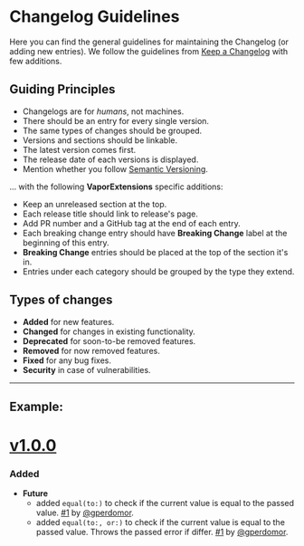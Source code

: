# Changelog Guidelines

Here you can find the general guidelines for maintaining the Changelog (or adding new entries). We follow the guidelines from [Keep a Changelog](http://keepachangelog.com/en/1.0.0/) with few additions.

## Guiding Principles

* Changelogs are for _humans_, not machines.
* There should be an entry for every single version.
* The same types of changes should be grouped.
* Versions and sections should be linkable.
* The latest version comes first.
* The release date of each versions is displayed.
* Mention whether you follow [Semantic Versioning](http://semver.org/spec/v2.0.0.html).

... with the following **VaporExtensions** specific additions:

* Keep an unreleased section at the top.
* Each release title should link to release's page.
* Add PR number and a GitHub tag at the end of each entry.
* Each breaking change entry should have **Breaking Change** label at the beginning of this entry.
* **Breaking Change** entries should be placed at the top of the section it's in.
* Entries under each category should be grouped by the type they extend.

## Types of changes

* **Added** for new features.
* **Changed** for changes in existing functionality.
* **Deprecated** for soon-to-be removed features.
* **Removed** for now removed features.
* **Fixed** for any bug fixes.
* **Security** in case of vulnerabilities.

---

## Example:

# [v1.0.0](https://github.com/vapor-community/vapor-extensions/releases/tag/1.0.0)

### Added

* **Future**
  * added `equal(to:)` to check if the current value is equal to the passed value. [#1](https://github.com/vapor-community/vapor-extensions/pull/1) by [@gperdomor](https://github.com/gperdomor).
  * added `equal(to:, or:)` to check if the current value is equal to the passed value. Throws the passed error if differ. [#1](https://github.com/vapor-community/vapor-extensions/pull/1) by [@gperdomor](https://github.com/gperdomor).
